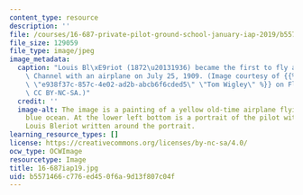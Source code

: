 ```yaml
---
content_type: resource
description: ''
file: /courses/16-687-private-pilot-ground-school-january-iap-2019/b5571466c776ed450f6a9d13f807c04f_16-687iap19.jpg
file_size: 129059
file_type: image/jpeg
image_metadata:
  caption: "Louis Bl\xE9riot (1872\u20131936) became the first to fly across the English\
    \ Channel with an airplane on July 25, 1909. (Image courtesy of {{% resource_link\
    \ \"e938f37c-857c-4e02-ad2b-abcb6f6cded5\" \"Tom Wigley\" %}} on Flickr. License:\
    \ CC BY-NC-SA.)"
  credit: ''
  image-alt: The image is a painting of a yellow old-time airplane flying across a
    blue ocean. At the lower left bottom is a portrait of the pilot with a name of
    Louis Bleriot written around the portrait.
learning_resource_types: []
license: https://creativecommons.org/licenses/by-nc-sa/4.0/
ocw_type: OCWImage
resourcetype: Image
title: 16-687iap19.jpg
uid: b5571466-c776-ed45-0f6a-9d13f807c04f
---
```

